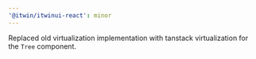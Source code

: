 ```yaml
---
'@itwin/itwinui-react': minor
---
```


Replaced old virtualization implementation with tanstack virtualization for the `Tree` component.
